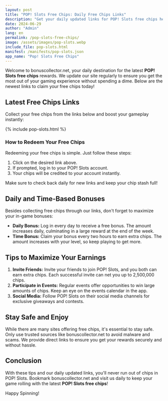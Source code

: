 ```yaml
---
layout: post
title: "POP! Slots Free Chips: Daily Free Chips Links"
description: "Get your daily updated links for POP! Slots free chips here at BonusCollector.net. Collect your free chips without any registration or tasks!"
date: 2024-06-29
author: "Admin"
lang: en
permalink: /pop-slots-free-chips/
image: /assets/images/pop-slots.webp
include_file: pop-slots.html
manifest: /manifests/pop-slots.json
app_name: "Pop! Slots Free Chips"
---
```


Welcome to bonuscollector.net, your daily destination for the latest **POP! Slots free chips** rewards. We update our site regularly to ensure you get the most out of your gaming experience without spending a dime. Below are the newest links to claim your free chips today!

## Latest Free Chips Links

Collect your free chips from the links below and boost your gameplay instantly:

{% include pop-slots.html %}

### How to Redeem Your Free Chips

Redeeming your free chips is simple. Just follow these steps:

1. Click on the desired link above.
2. If prompted, log in to your POP! Slots account.
3. Your chips will be credited to your account instantly.

Make sure to check back daily for new links and keep your chip stash full!

## Daily and Time-Based Bonuses

Besides collecting free chips through our links, don't forget to maximize your in-game bonuses:

- **Daily Bonus:** Log in every day to receive a free bonus. The amount increases daily, culminating in a large reward at the end of the week.
- **Time Bonus:** Claim your bonus every two hours to earn extra chips. The amount increases with your level, so keep playing to get more.

## Tips to Maximize Your Earnings

1. **Invite Friends:** Invite your friends to join POP! Slots, and you both can earn extra chips. Each successful invite can net you up to 2,500,000 chips.
2. **Participate in Events:** Regular events offer opportunities to win large amounts of chips. Keep an eye on the events calendar in the app.
3. **Social Media:** Follow POP! Slots on their social media channels for exclusive giveaways and contests.

## Stay Safe and Enjoy

While there are many sites offering free chips, it's essential to stay safe. Only use trusted sources like bonuscollector.net to avoid malware and scams. We provide direct links to ensure you get your rewards securely and without hassle.

## Conclusion

With these tips and our daily updated links, you'll never run out of chips in POP! Slots. Bookmark bonuscollector.net and visit us daily to keep your game rolling with the latest **POP! Slots free chips**!

Happy Spinning!